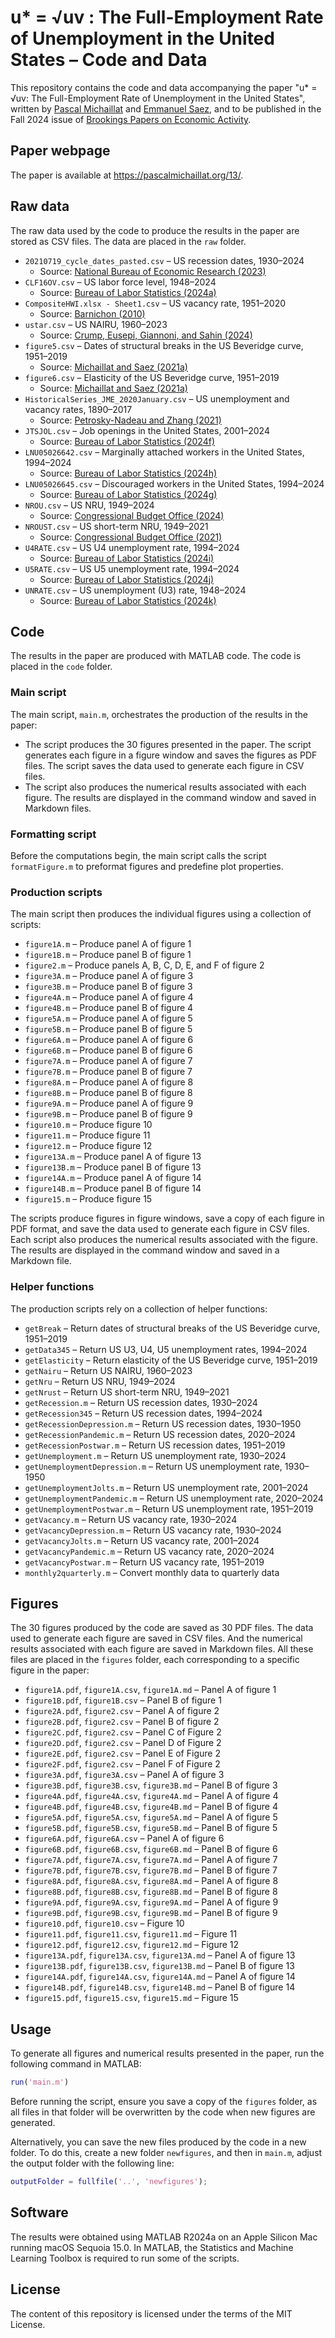 # u* = √uv : The Full-Employment Rate of Unemployment in the United States – Code and Data

This repository contains the code and data accompanying the paper "u* = √uv: The Full-Employment Rate of Unemployment in the United States", written by [Pascal Michaillat](https://pascalmichaillat.org) and [Emmanuel Saez](https://eml.berkeley.edu/~saez/), and to be published in the Fall 2024 issue of [Brookings Papers on Economic Activity](https://www.brookings.edu/events/bpea-fall-2024-conference/).

## Paper webpage

The paper is available at https://pascalmichaillat.org/13/.

## Raw data

The raw data used by the code to produce the results in the paper are stored as CSV files. The data are placed in the `raw` folder. 

+ `20210719_cycle_dates_pasted.csv` – US recession dates, 1930–2024
	+ Source: [National Bureau of Economic Research (2023)](http://data.nber.org/data/cycles/)
+ `CLF16OV.csv` – US labor force level, 1948–2024
	+ Source: [Bureau of Labor Statistics (2024a)](https://fred.stlouisfed.org/series/CLF16OV)
+ `CompositeHWI.xlsx - Sheet1.csv` – US vacancy rate, 1951–2020
	+ Source: [Barnichon (2010)](https://docs.google.com/spreadsheets/d/1fkMinSHkjTL99-bLZYFldQ8rHtgh8lxd)
+ `ustar.csv` – US NAIRU, 1960–2023
	+ Source: [Crump, Eusepi, Giannoni, and Sahin (2024)](https://doi.org/10.1016/j.jmoneco.2024.103580)
+ `figure5.csv` – Dates of structural breaks in the US Beveridge curve, 1951–2019
	+ Source: [Michaillat and Saez (2021a)](https://github.com/pmichaillat/unemployment-gap)
+ `figure6.csv` – Elasticity of the US Beveridge curve, 1951–2019
	+ Source: [Michaillat and Saez (2021a)](https://github.com/pmichaillat/unemployment-gap)
+ `HistoricalSeries_JME_2020January.csv` – US unemployment and vacancy rates, 1890–2017
	+ Source: [Petrosky-Nadeau and Zhang (2021)](https://docs.google.com/spreadsheets/d/1Ym0zkHZtIvb73zjLzL2cz_P5lXrulzFgvZpA5ZYyElI)
+ `JTSJOL.csv` – Job openings in the United States, 2001–2024
	+ Source: [Bureau of Labor Statistics (2024f)](https://fred.stlouisfed.org/series/JTSJOL)
+ `LNU05026642.csv` – Marginally attached workers in the United States, 1994–2024
	+ Source: [Bureau of Labor Statistics (2024h)](https://fred.stlouisfed.org/series/LNU05026642)
+ `LNU05026645.csv` – Discouraged workers in the United States, 1994–2024
	+ Source: [Bureau of Labor Statistics (2024g)](https://fred.stlouisfed.org/series/LNU05026645)
+ `NROU.csv` – US NRU, 1949–2024
	+ Source: [Congressional Budget Office (2024)](https://fred.stlouisfed.org/series/NROU)
+ `NROUST.csv` – US short-term NRU, 1949–2021
	+ Source: [Congressional Budget Office (2021)](https://fred.stlouisfed.org/series/NROUST)
+ `U4RATE.csv` – US U4 unemployment rate, 1994–2024
	+ Source: [Bureau of Labor Statistics (2024i)](https://fred.stlouisfed.org/series/U4RATE)
+ `U5RATE.csv` – US U5 unemployment rate, 1994–2024
	+ Source: [Bureau of Labor Statistics (2024j)](https://fred.stlouisfed.org/series/U5RATE)
+ `UNRATE.csv` – US unemployment (U3) rate, 1948–2024
	+ Source: [Bureau of Labor Statistics (2024k)](https://fred.stlouisfed.org/series/UNRATE)

## Code

The results in the paper are produced with MATLAB code. The code is placed in the `code` folder.

### Main script

The main script, `main.m`, orchestrates the production of the results in the paper:

+ The script produces the 30 figures presented in the paper. The script generates each figure in a figure window and saves the figures as PDF files. The script saves the data used to generate each figure in CSV files.
+ The script also produces the numerical results associated with each figure. The results are displayed in the command window and saved in Markdown files.

### Formatting script

Before the computations begin, the main script calls the script `formatFigure.m` to preformat figures and predefine plot properties.

### Production scripts

The main script then produces the individual figures using a collection of scripts:

+ `figure1A.m` – Produce panel A of figure 1
+ `figure1B.m` – Produce panel B of figure 1
+ `figure2.m` – Produce panels A, B, C, D, E, and F of figure 2
+ `figure3A.m` – Produce panel A of figure 3
+ `figure3B.m` – Produce panel B of figure 3
+ `figure4A.m` – Produce panel A of figure 4
+ `figure4B.m` – Produce panel B of figure 4
+ `figure5A.m` – Produce panel A of figure 5
+ `figure5B.m` – Produce panel B of figure 5
+ `figure6A.m` – Produce panel A of figure 6
+ `figure6B.m` – Produce panel B of figure 6
+ `figure7A.m` – Produce panel A of figure 7
+ `figure7B.m` – Produce panel B of figure 7
+ `figure8A.m` – Produce panel A of figure 8
+ `figure8B.m` – Produce panel B of figure 8
+ `figure9A.m` – Produce panel A of figure 9
+ `figure9B.m` – Produce panel B of figure 9
+ `figure10.m` – Produce figure 10
+ `figure11.m` – Produce figure 11
+ `figure12.m` – Produce figure 12
+ `figure13A.m` – Produce panel A of figure 13
+ `figure13B.m` – Produce panel B of figure 13
+ `figure14A.m` – Produce panel A of figure 14
+ `figure14B.m` – Produce panel B of figure 14
+ `figure15.m` – Produce figure 15

The scripts produce figures in figure windows, save a copy of each figure in PDF format, and save the data used to generate each figure in CSV files. Each script also produces the numerical results associated with the figure. The results are displayed in the command window and saved in a Markdown file.

### Helper functions

The production scripts rely on a collection of helper functions:
 
+ `getBreak` – Return dates of structural breaks of the US Beveridge curve, 1951–2019
+ `getData345` – Return US U3, U4, U5 unemployment rates, 1994–2024
+ `getElasticity` – Return elasticity of the US Beveridge curve, 1951–2019
+ `getNairu` – Return US NAIRU, 1960–2023
+ `getNru` – Return US NRU, 1949–2024
+ `getNrust` – Return US short-term NRU, 1949–2021
+ `getRecession.m` – Return US recession dates, 1930–2024
+ `getRecession345` – Return US recession dates, 1994–2024
+ `getRecessionDepression.m` – Return US recession dates, 1930–1950
+ `getRecessionPandemic.m` – Return US recession dates, 2020–2024
+ `getRecessionPostwar.m` – Return US recession dates, 1951–2019
+ `getUnemployment.m` – Return US unemployment rate, 1930–2024
+ `getUnemploymentDepression.m` – Return US unemployment rate, 1930–1950
+ `getUnemploymentJolts.m` – Return US unemployment rate, 2001–2024
+ `getUnemploymentPandemic.m` – Return US unemployment rate, 2020–2024
+ `getUnemploymentPostwar.m` – Return US unemployment rate, 1951–2019
+ `getVacancy.m` – Return US vacancy rate, 1930–2024
+ `getVacancyDepression.m` – Return US vacancy rate, 1930–2024
+ `getVacancyJolts.m` – Return US vacancy rate, 2001–2024
+ `getVacancyPandemic.m` – Return US vacancy rate, 2020–2024
+ `getVacancyPostwar.m` – Return US vacancy rate, 1951–2019
+ `monthly2quarterly.m` – Convert monthly data to quarterly data

## Figures

The 30 figures produced by the code are saved as 30 PDF files. The data used to generate each figure are saved in CSV files. And the numerical results associated with each figure are saved in Markdown files. All these files are placed in the `figures` folder, each corresponding to a specific figure in the paper:

+ `figure1A.pdf`, `figure1A.csv`, `figure1A.md` – Panel A of figure 1
+ `figure1B.pdf`, `figure1B.csv` – Panel B of figure 1
+ `figure2A.pdf`, `figure2.csv` – Panel A of figure 2
+ `figure2B.pdf`, `figure2.csv` – Panel B of figure 2
+ `figure2C.pdf`, `figure2.csv` – Panel C of Figure 2
+ `figure2D.pdf`, `figure2.csv` – Panel D of Figure 2
+ `figure2E.pdf`, `figure2.csv` – Panel E of Figure 2
+ `figure2F.pdf`, `figure2.csv` – Panel F of Figure 2
+ `figure3A.pdf`, `figure3A.csv` – Panel A of figure 3
+ `figure3B.pdf`, `figure3B.csv`, `figure3B.md` –  Panel B of figure 3
+ `figure4A.pdf`, `figure4A.csv`, `figure4A.md` – Panel A of figure 4
+ `figure4B.pdf`, `figure4B.csv`, `figure4B.md` – Panel B of figure 4
+ `figure5A.pdf`, `figure5A.csv`, `figure5A.md` – Panel A of figure 5
+ `figure5B.pdf`, `figure5B.csv`, `figure5B.md` – Panel B of figure 5
+ `figure6A.pdf`, `figure6A.csv` – Panel A of figure 6
+ `figure6B.pdf`, `figure6B.csv`, `figure6B.md` – Panel B of figure 6
+ `figure7A.pdf`, `figure7A.csv`, `figure7A.md` – Panel A of figure 7
+ `figure7B.pdf`, `figure7B.csv`, `figure7B.md` – Panel B of figure 7
+ `figure8A.pdf`, `figure8A.csv`, `figure8A.md` – Panel A of figure 8
+ `figure8B.pdf`, `figure8B.csv`, `figure8B.md` – Panel B of figure 8
+ `figure9A.pdf`, `figure9A.csv`, `figure9A.md` – Panel A of figure 9
+ `figure9B.pdf`, `figure9B.csv`, `figure9B.md` – Panel B of figure 9
+ `figure10.pdf`, `figure10.csv` – Figure 10
+ `figure11.pdf`, `figure11.csv`, `figure11.md` – Figure 11
+ `figure12.pdf`, `figure12.csv`, `figure12.md` – Figure 12
+ `figure13A.pdf`, `figure13A.csv`, `figure13A.md` – Panel A of figure 13
+ `figure13B.pdf`, `figure13B.csv`, `figure13B.md` – Panel B of figure 13
+ `figure14A.pdf`, `figure14A.csv`, `figure14A.md` – Panel A of figure 14
+ `figure14B.pdf`, `figure14B.csv`, `figure14B.md` – Panel B of figure 14
+ `figure15.pdf`, `figure15.csv`, `figure15.md` – Figure 15

## Usage

To generate all figures and numerical results presented in the paper, run the following command in MATLAB:

```matlab
run('main.m')
```

Before running the script, ensure you save a copy of the `figures` folder, as all files in that folder will be overwritten by the code when new figures are generated.

Alternatively, you can save the new files produced by the code in a new folder. To do this, create a new folder `newfigures`, and then in `main.m`, adjust the output folder with the following line:

```matlab
outputFolder = fullfile('..', 'newfigures');
```

## Software

The results were obtained using MATLAB R2024a on an Apple Silicon Mac running macOS Sequoia 15.0. In MATLAB, the Statistics and Machine Learning Toolbox is required to run  some of the scripts.

## License

The content of this repository is licensed under the terms of the MIT License.